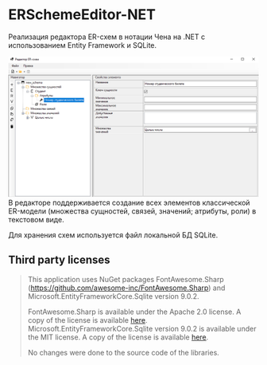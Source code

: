 # ERSchemeEditor-NET
Реализация редактора ER-схем в нотации Чена на .NET с использованием Entity Framework и SQLite.

![Скриншот главного окна редактора](assets/interface.png)
В редакторе поддерживается создание всех элементов классической ER-модели (множества сущностей, связей, значений; атрибуты, роли) в текстовом виде.

Для хранения схем используется файл локальной БД SQLite.

## Third party licenses
>This application uses NuGet packages FontAwesome.Sharp (https://github.com/awesome-inc/FontAwesome.Sharp) and Microsoft.EntityFrameworkCore.Sqlite version 9.0.2.
>
>FontAwesome.Sharp is available under the Apache 2.0 license. A copy of the license is available [here](assets/LICENCE.FASharp.txt).
>Microsoft.EntityFrameworkCore.Sqlite version 9.0.2 is available under the MIT license. A copy of the license is available [here](assets/LICENCE.MSEFCore.txt).
>
>No changes were done to the source code of the libraries.
